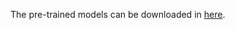 The pre-trained models can be downloaded in [here](https://github.com/jiahong-fu/KXNet/releases/tag/v0.0).
